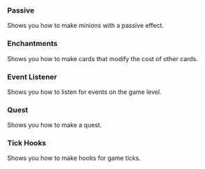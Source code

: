 ### Passive
Shows you how to make minions with a passive effect.

### Enchantments
Shows you how to make cards that modify the cost of other cards.

### Event Listener
Shows you how to listen for events on the game level.

### Quest
Shows you how to make a quest.

### Tick Hooks
Shows you how to make hooks for game ticks.
